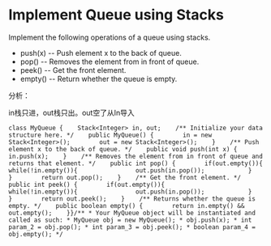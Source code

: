 # Implement Queue using Stacks

Implement the following operations of a queue using stacks.

* push\(x\) -- Push element x to the back of queue.
* pop\(\) -- Removes the element from in front of queue.
* peek\(\) -- Get the front element.
* empty\(\) -- Return whether the queue is empty.

分析：

in栈只进，out栈只出。out空了从In导入

```text
class MyQueue {    Stack<Integer> in, out;    /** Initialize your data structure here. */    public MyQueue() {        in = new Stack<Integer>();        out = new Stack<Integer>();    }    /** Push element x to the back of queue. */    public void push(int x) {        in.push(x);    }    /** Removes the element from in front of queue and returns that element. */    public int pop() {        if(out.empty()){            while(!in.empty()){                out.push(in.pop());            }        }        return out.pop();    }    /** Get the front element. */    public int peek() {        if(out.empty()){            while(!in.empty()){                out.push(in.pop());            }        }        return out.peek();    }    /** Returns whether the queue is empty. */    public boolean empty() {        return in.empty() && out.empty();    }}/** * Your MyQueue object will be instantiated and called as such: * MyQueue obj = new MyQueue(); * obj.push(x); * int param_2 = obj.pop(); * int param_3 = obj.peek(); * boolean param_4 = obj.empty(); */
```

